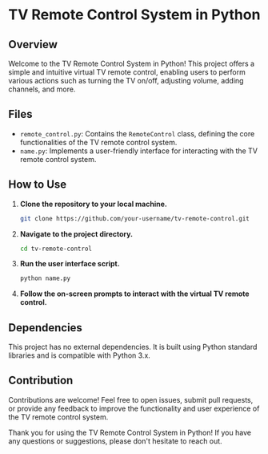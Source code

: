 # TV Remote Control System in Python

## Overview

Welcome to the TV Remote Control System in Python! This project offers a simple and intuitive virtual TV remote control, enabling users to perform various actions such as turning the TV on/off, adjusting volume, adding channels, and more.

## Files

- `remote_control.py`: Contains the `RemoteControl` class, defining the core functionalities of the TV remote control system.
- `name.py`: Implements a user-friendly interface for interacting with the TV remote control system.

## How to Use

1. **Clone the repository to your local machine.**

    ```bash
    git clone https://github.com/your-username/tv-remote-control.git
    ```

2. **Navigate to the project directory.**

    ```bash
    cd tv-remote-control
    ```

3. **Run the user interface script.**

    ```bash
    python name.py
    ```

4. **Follow the on-screen prompts to interact with the virtual TV remote control.**

## Dependencies

This project has no external dependencies. It is built using Python standard libraries and is compatible with Python 3.x.

## Contribution

Contributions are welcome! Feel free to open issues, submit pull requests, or provide any feedback to improve the functionality and user experience of the TV remote control system.

Thank you for using the TV Remote Control System in Python! If you have any questions or suggestions, please don't hesitate to reach out.

